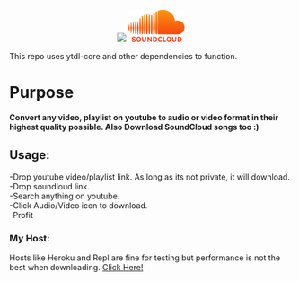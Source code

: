 <p align="middle">
  <img src="https://cdn.mos.cms.futurecdn.net/SytNGv3ZxAVCkvcspmbbvh.jpg" width="100"/>
  <img src="./public/logos/sc.png" width="100" /> 
</p>

This repo uses ytdl-core and other dependencies to function.  

# Purpose

**Convert any video, playlist on youtube to audio or video format in their highest quality possible. Also Download SoundCloud songs too :)**

## Usage:
 -Drop youtube video/playlist link. As long as its not private, it will download.  
 -Drop soundloud link.  
 -Search anything on youtube.  
 -Click Audio/Video icon to download.  
 -Profit  

### My Host:
Hosts like Heroku and Repl are fine for testing but performance is not the best when downloading.
[Click Here!](https://ytdl.deniscerri.repl.co/)
